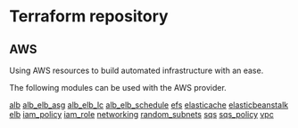 # Terraform repository

## AWS

Using AWS resources to build automated infrastructure with an ease. 

The following modules can be used with the AWS provider.


[alb](aws/modules/alb)
[alb_elb_asg](aws/modules/alb_elb_asg)
[alb_elb_lc](aws/modules/alb_elb_lc)
[alb_elb_schedule](aws/modules/alb_elb_schedule)
[efs](aws/modules/efs)
[elasticache](aws/modules/elasticache)
[elasticbeanstalk](aws/modules/elasticbeanstalk)
[elb](aws/modules/elb)
[iam_policy](aws/modules/iam_policy)
[iam_role](aws/modules/iam_role)
[networking](aws/modules/networking)
[random_subnets](aws/modules/random_subnets)
[sqs](aws/modules/sqs)
[sqs_policy](aws/modules/sqs_policy)
[vpc](aws/modules/vpc)

